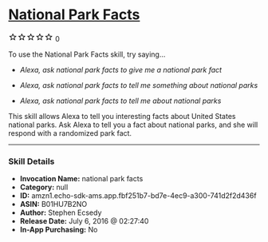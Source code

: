 # [National Park Facts](http://alexa.amazon.com/#skills/amzn1.echo-sdk-ams.app.fbf251b7-bd7e-4ec9-a300-741d2f2d436f)
![0 stars](../../images/ic_star_border_black_18dp_1x.png)![0 stars](../../images/ic_star_border_black_18dp_1x.png)![0 stars](../../images/ic_star_border_black_18dp_1x.png)![0 stars](../../images/ic_star_border_black_18dp_1x.png)![0 stars](../../images/ic_star_border_black_18dp_1x.png) 0

To use the National Park Facts skill, try saying...

* *Alexa, ask national park facts to give me a national park fact*

* *Alexa, ask national park facts to tell me something about national parks*

* *Alexa, ask national park facts to tell me about national parks*

This skill allows Alexa to tell you interesting facts about United States national parks.  Ask Alexa to tell you a fact about national parks, and she will respond with a randomized park fact.

***

### Skill Details

* **Invocation Name:** national park facts
* **Category:** null
* **ID:** amzn1.echo-sdk-ams.app.fbf251b7-bd7e-4ec9-a300-741d2f2d436f
* **ASIN:** B01HU7B2NO
* **Author:** Stephen Ecsedy
* **Release Date:** July 6, 2016 @ 02:27:40
* **In-App Purchasing:** No
